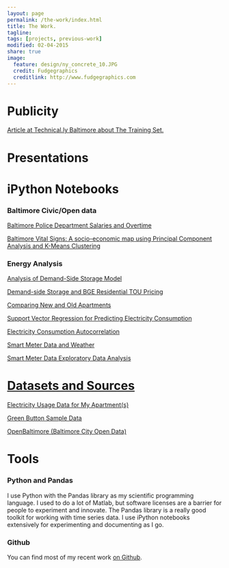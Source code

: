 ```yaml
---
layout: page
permalink: /the-work/index.html
title: The Work.
tagline: 
tags: [projects, previous-work]
modified: 02-04-2015
share: true
image:
  feature: design/ny_concrete_10.JPG
  credit: Fudgegraphics
  creditlink: http://www.fudgegraphics.com
---
```


# Publicity

<a href='http://technical.ly/baltimore/2015/04/21/justin-elszasz-training-set-parking-ticket-open-data/'>Article at Technical.ly Baltimore about The Training Set.</a>

# Presentations

<script async class="speakerdeck-embed" data-id="6d34b86ef574473b9e673fb75b63f098" data-ratio="1.33333333333333" src="//speakerdeck.com/assets/embed.js"></script>

# iPython Notebooks

### Baltimore Civic/Open data
<a href='http://nbviewer.ipython.org/github/jtelszasz/baltimore_salaries/blob/master/BPD_overtime.ipynb'>Baltimore Police Department Salaries and Overtime</a>

<a href='http://nbviewer.ipython.org/github/jtelszasz/baltimore_vital_signs/blob/master/vital_signs_viz.ipynb'>Baltimore Vital Signs: A socio-economic map using Principal Component Analysis and K-Means Clustering</a>

### Energy Analysis

<a href='http://nbviewer.ipython.org/github/jtelszasz/demandside_storage/blob/master/analysis.ipynb'>Analysis of Demand-Side Storage Model</a>

<a href='http://nbviewer.ipython.org/github/jtelszasz/demandside_storage/blob/master/TOU_pricing_and_storage.ipynb'>Demand-side Storage and BGE Residential TOU Pricing</a>

<a href='http://nbviewer.ipython.org/github/jtelszasz/my_energy/blob/master/apt_compare.ipynb'>Comparing New and Old Apartments</a>

<a href='http://nbviewer.ipython.org/github/jtelszasz/my_energy/blob/master/Elec_SVM.ipynb?create=1'>Support Vector Regression for Predicting Electricity Consumption</a>

<a href='http://nbviewer.ipython.org/github/jtelszasz/my_energy/blob/master/Usage_Autocorrelation.ipynb?create=1'>Electricity Consumption Autocorrelation</a>

<a href="http://nbviewer.ipython.org/github/jtelszasz/my_energy/blob/master/My_Energy_And_Weather.ipynb?create=1">Smart Meter Data and Weather</a>

<a href="http://nbviewer.ipython.org/github/jtelszasz/my_energy/blob/master/My_Energy.ipynb?create=1">Smart Meter Data Exploratory Data Analysis

# Datasets and Sources
 
<a href="https://github.com/jtelszasz/my_energy/tree/master/raw_data">Electricity Usage Data for My Apartment(s)</a>

<a href="http://services.greenbuttondata.org/sample-data.html">Green Button Sample Data</a>

<a href="http://data.baltimorecity.gov">OpenBaltimore (Baltimore City Open Data)</a>

# Tools

### Python and Pandas

I use Python with the Pandas library as my scientific programming language.  I used to do a lot of Matlab, but software licenses are a barrier for people to experiment and innovate.  The Pandas library is a really good toolkit for working with time series data.  I use iPython notebooks extensively for experimenting and documenting as I go.

### Github

You can find most of my recent work <a href='http://www.github.com/jtelszasz'>on Github</a>.



<script>
  (function(i,s,o,g,r,a,m){i['GoogleAnalyticsObject']=r;i[r]=i[r]||function(){
  (i[r].q=i[r].q||[]).push(arguments)},i[r].l=1*new Date();a=s.createElement(o),
  m=s.getElementsByTagName(o)[0];a.async=1;a.src=g;m.parentNode.insertBefore(a,m)
  })(window,document,'script','//www.google-analytics.com/analytics.js','ga');

  ga('create', 'UA-58835878-1', 'auto');
  ga('send', 'pageview');

</script>
